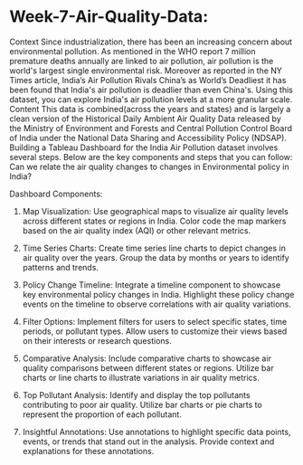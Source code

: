 # Week-7-Air-Quality-Data:

Context
Since industrialization, there has been an increasing concern about environmental pollution. As mentioned in the WHO report 7 million premature deaths annually are linked to air pollution, air pollution is the world's largest single environmental risk. Moreover as reported in the NY Times article, India’s Air Pollution Rivals China’s as World’s Deadliest it has been found that India's air pollution is deadlier than even China's.
Using this dataset, you can explore India's air pollution levels at a more granular scale.
Content
This data is combined(across the years and states) and is largely a clean version of the Historical Daily Ambient Air Quality Data released by the Ministry of Environment and Forests and Central Pollution Control Board of India under the National Data Sharing and Accessibility Policy (NDSAP).
Building a Tableau Dashboard for the India Air Pollution dataset involves several steps. Below are the key components and steps that you can follow: Can we relate the air quality changes to changes in Environmental policy in India?

Dashboard Components:
1. Map Visualization:
Use geographical maps to visualize air quality levels across different states or regions in India.
Color code the map markers based on the air quality index (AQI) or other relevant metrics.
2. Time Series Charts:
Create time series line charts to depict changes in air quality over the years.
Group the data by months or years to identify patterns and trends.
3. Policy Change Timeline:
Integrate a timeline component to showcase key environmental policy changes in India.
Highlight these policy change events on the timeline to observe correlations with air quality variations.

4. Filter Options:
Implement filters for users to select specific states, time periods, or pollutant types.
Allow users to customize their views based on their interests or research questions.
5. Comparative Analysis:
Include comparative charts to showcase air quality comparisons between different states or regions.
Utilize bar charts or line charts to illustrate variations in air quality metrics.
6. Top Pollutant Analysis:
Identify and display the top pollutants contributing to poor air quality.
Utilize bar charts or pie charts to represent the proportion of each pollutant.

7. Insightful Annotations:
Use annotations to highlight specific data points, events, or trends that stand out in the analysis.
Provide context and explanations for these annotations.
